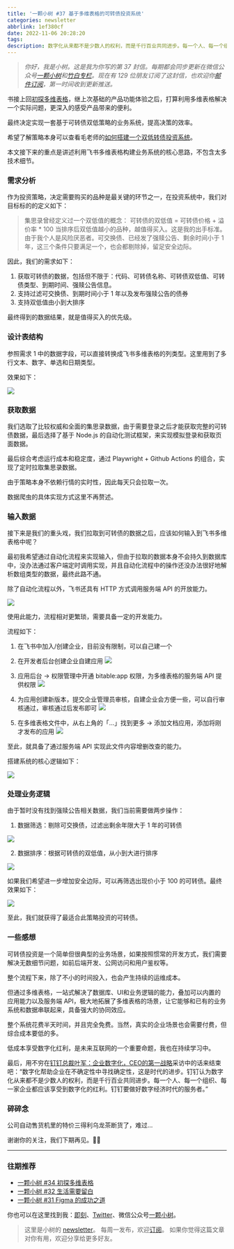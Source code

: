 ```yaml
---
title: '一颗小树 #37 基于多维表格的可转债投资系统'
categories: newsletter
abbrlink: 1ef380cf
date: 2022-11-06 20:28:20
tags:
description: 数字化从来都不是少数人的权利，而是千行百业共同进步。每一个人、每一个组织、每一家企业都应该享受到数字化的红利。
---
```

> *你好，我是小树。这是我为你写的第 37 封信。每期都会同步更新在微信公众号[一颗小树](https://weixin.sogou.com/weixin?query=a_warm_tree)和[竹白专栏](https://xiaoshu.zhubai.love)。现在有 129 位朋友订阅了这封信，也欢迎你[邮件订阅](https://xiaoshu.zhubai.love)，第一时间收到更新推送。*

书接上回[初探多维表格](https://mp.weixin.qq.com/s/M27pTinwH0jV28NjhLfaHw)，继上次基础的产品功能体验之后，打算利用多维表格解决一个实际问题，更深入的感受产品带来的便利。

最终决定实现一套基于可转债双低策略的业务系统，提高决策的效率。

希望了解策略本身可以查看毛老师的[如何搭建一个双低转债投资系统](https://mp.weixin.qq.com/s/aQ1E1HpbV7utegAOweY-cw)。

本文接下来的重点是讲述利用飞书多维表格构建业务系统的核心思路，不包含太多技术细节。

### 需求分析

作为投资策略，决定需要购买的品种是最关键的环节之一，在投资系统中，我们对目标标的的定义如下：

> 集思录曾经定义过一个双低值的概念：
> 可转债的双低值 = 可转债价格 + 溢价率 * 100
> 当排序后双低值越小的品种，越值得买入。这是我的出手标准。
> 由于我个人是风险厌恶者。可交换债、已经发了强赎公告、剩余时间小于 1 年，这三个条件只要满足一个，也会都剔除掉，留足安全边际。

因此，我们的需求如下：
1. 获取可转债的数据，包括但不限于：代码、可转债名称、可转债双低值、可转债类型、到期时间、强赎公告信息。
2. 支持过滤可交换债、到期时间小于 1 年以及发布强赎公告的债券
3. 支持双低值由小到大排序

最终得到的数据结果，就是值得买入的优先级。

### 设计表结构

参照需求 1 中的数据字段，可以直接转换成飞书多维表格的列类型。这里用到了多行文本、数字、单选和日期类型。

效果如下：

![](/images/newsletter-37/1.png)

### 获取数据

我们选取了比较权威和全面的集思录数据，由于需要登录之后才能获取完整的可转债数据，最后选择了基于 Node.js 的自动化测试框架，来实现模拟登录和获取页面数据。

最后综合考虑运行成本和稳定度，通过 Playwright + Github Actions 的组合，实现了定时拉取集思录数据。

由于策略本身不依赖行情的实时性，因此每天只会拉取一次。

数据爬虫的具体实现方式这里不再赘述。

### 输入数据

接下来是我们的重头戏，我们拉取到可转债的数据之后，应该如何输入到飞书多维表格中呢？

最初我希望通过自动化流程来实现输入，但由于拉取的数据本身不会持久到数据库中，没办法通过客户端定时调用实现，并且自动化流程中的操作还没办法很好地解析数组类型的数据，最终此路不通。

除了自动化流程以外，飞书还具有 HTTP 方式调用服务端 API 的开放能力。

![](/images/newsletter-37/feishu-1.png)

使用此能力，流程相对更繁琐，需要具备一定的开发能力。

流程如下：

1. 在飞书中加入/创建企业，目前没有限制，可以自己建一个
2. 在开发者后台创建企业自建应用
![](/images/newsletter-37/feishu-2.png)

3. 应用后台 -> 权限管理中开通 bitable:app 权限，为多维表格的服务端 API 提供权限
![](/images/newsletter-37/feishu-3.png)

4. 为应用创建新版本，提交企业管理员审核，自建企业会方便一些，可以自行审核通过，审核通过后发布即可
![](/images/newsletter-37/feishu-4.png)

5. 在多维表格文件中，从右上角的「...」找到更多 -> 添加文档应用，添加将刚才发布的应用
![](/images/newsletter-37/feishu-5.png)

至此，就具备了通过服务端 API 实现此文件内容增删改查的能力。

搭建系统的核心逻辑如下：

![](/images/newsletter-37/2.png)

### 处理业务逻辑

由于暂时没有找到强赎公告相关数据，我们当前需要做两步操作：

1. 数据筛选：剔除可交换债，过滤出剩余年限大于 1 年的可转债

![](/images/newsletter-37/3.png)

2. 数据排序：根据可转债的双低值，从小到大进行排序

![](/images/newsletter-37/4.png)

如果我们希望进一步增加安全边际，可以再筛选出现价小于 100 的可转债。最终效果如下：

![](/images/newsletter-37/5.png)

至此，我们就获得了最适合此策略投资的可转债。

### 一些感想

可转债投资是一个简单但很典型的业务场景，如果按照惯常的开发方式，我们需要解决无数细节问题，如前后端开发、公网访问和用户鉴权等。

整个流程下来，除了不小的时间投入，也会产生持续的运维成本。

但通过多维表格，一站式解决了数据库、UI和业务逻辑的能力，叠加可以内置的应用能力以及服务端 API，极大地拓展了多维表格的场景，让它能够和已有的业务系统和数据串联起来，具备强大的协同效应。

整个系统花费半天时间，并且完全免费。当然，真实的企业场景也会需要付费，但综合成本要低的多。

低成本享受数字化红利，是未来互联网的一个重要命题，我也在持续学习中。

最后，用不穷在[钉钉总裁叶军：企业数字化，CEO的第一战略](https://mp.weixin.qq.com/s/C1e00XvF2k5TevmonCj_KA)采访中的话来结束吧：“数字化帮助企业在不确定性中寻找确定性，这是时代的进步。钉钉认为数字化从来都不是少数人的权利，而是千行百业共同进步。每一个人、每一个组织、每一家企业都应该享受到数字化的红利。钉钉要做好数字经济时代的服务者。”

### 碎碎念

公司自动售货机里的特价三得利乌龙茶断货了，难过...

谢谢你的关注，我们下期再见。👋🏻

---

### 往期推荐
- [一颗小树 #34 初探多维表格](https://mp.weixin.qq.com/s/M27pTinwH0jV28NjhLfaHw)
- [一颗小树 #32 生活需要留白](https://mp.weixin.qq.com/s/Xk4U-9x5dsz2vjOoxPfLZQ)
- [一颗小树 #31 Figma 的成功之道](https://mp.weixin.qq.com/s/O-0ExGALEZAkhVJKBOV9Pw)

你也可以在这里找到我：[即刻](https://okjk.co/3Vsn5T)、[Twitter](https://twitter.com/yeshu_in_future)、微信公众号[一颗小树](https://weixin.sogou.com/weixin?query=a_warm_tree)。

> 这里是小树的 [newsletter](https://xiaoshu.zhubai.love)。 每周一发布，欢迎[订阅](https://xiaoshu.zhubai.love)。
> 如果你觉得这篇文章对你有用，欢迎分享给更多好友。
